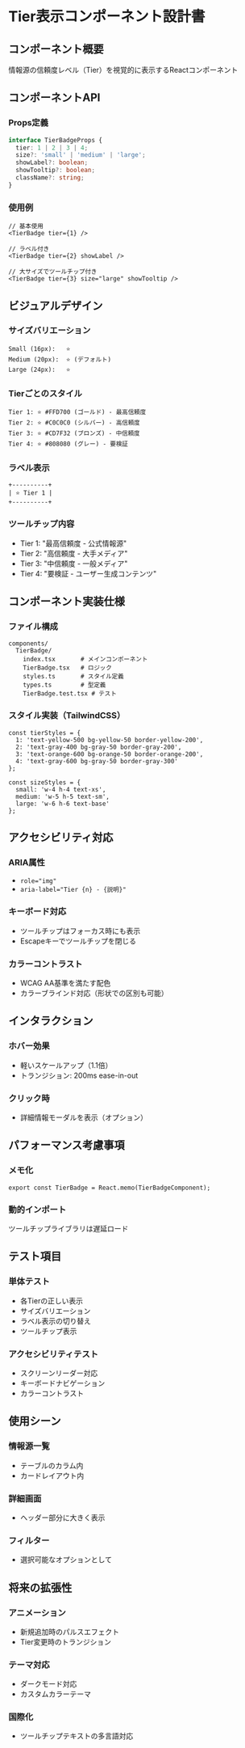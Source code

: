 # Tier表示コンポーネント設計書

## コンポーネント概要
情報源の信頼度レベル（Tier）を視覚的に表示するReactコンポーネント

## コンポーネントAPI

### Props定義
```typescript
interface TierBadgeProps {
  tier: 1 | 2 | 3 | 4;
  size?: 'small' | 'medium' | 'large';
  showLabel?: boolean;
  showTooltip?: boolean;
  className?: string;
}
```

### 使用例
```tsx
// 基本使用
<TierBadge tier={1} />

// ラベル付き
<TierBadge tier={2} showLabel />

// 大サイズでツールチップ付き
<TierBadge tier={3} size="large" showTooltip />
```

## ビジュアルデザイン

### サイズバリエーション
```
Small (16px):   ⭐
Medium (20px):  ⭐ (デフォルト)
Large (24px):   ⭐
```

### Tierごとのスタイル
```
Tier 1: ⭐ #FFD700 (ゴールド) - 最高信頼度
Tier 2: ⭐ #C0C0C0 (シルバー) - 高信頼度
Tier 3: ⭐ #CD7F32 (ブロンズ) - 中信頼度
Tier 4: ⭐ #808080 (グレー) - 要検証
```

### ラベル表示
```
+----------+
| ⭐ Tier 1 |
+----------+
```

### ツールチップ内容
- Tier 1: "最高信頼度 - 公式情報源"
- Tier 2: "高信頼度 - 大手メディア"
- Tier 3: "中信頼度 - 一般メディア"
- Tier 4: "要検証 - ユーザー生成コンテンツ"

## コンポーネント実装仕様

### ファイル構成
```
components/
  TierBadge/
    index.tsx       # メインコンポーネント
    TierBadge.tsx   # ロジック
    styles.ts       # スタイル定義
    types.ts        # 型定義
    TierBadge.test.tsx # テスト
```

### スタイル実装（TailwindCSS）
```tsx
const tierStyles = {
  1: 'text-yellow-500 bg-yellow-50 border-yellow-200',
  2: 'text-gray-400 bg-gray-50 border-gray-200',
  3: 'text-orange-600 bg-orange-50 border-orange-200',
  4: 'text-gray-600 bg-gray-50 border-gray-300'
};

const sizeStyles = {
  small: 'w-4 h-4 text-xs',
  medium: 'w-5 h-5 text-sm',
  large: 'w-6 h-6 text-base'
};
```

## アクセシビリティ対応

### ARIA属性
- `role="img"`
- `aria-label="Tier {n} - {説明}"`

### キーボード対応
- ツールチップはフォーカス時にも表示
- Escapeキーでツールチップを閉じる

### カラーコントラスト
- WCAG AA基準を満たす配色
- カラーブラインド対応（形状での区別も可能）

## インタラクション

### ホバー効果
- 軽いスケールアップ（1.1倍）
- トランジション: 200ms ease-in-out

### クリック時
- 詳細情報モーダルを表示（オプション）

## パフォーマンス考慮事項

### メモ化
```tsx
export const TierBadge = React.memo(TierBadgeComponent);
```

### 動的インポート
ツールチップライブラリは遅延ロード

## テスト項目

### 単体テスト
- 各Tierの正しい表示
- サイズバリエーション
- ラベル表示の切り替え
- ツールチップ表示

### アクセシビリティテスト
- スクリーンリーダー対応
- キーボードナビゲーション
- カラーコントラスト

## 使用シーン

### 情報源一覧
- テーブルのカラム内
- カードレイアウト内

### 詳細画面
- ヘッダー部分に大きく表示

### フィルター
- 選択可能なオプションとして

## 将来の拡張性

### アニメーション
- 新規追加時のパルスエフェクト
- Tier変更時のトランジション

### テーマ対応
- ダークモード対応
- カスタムカラーテーマ

### 国際化
- ツールチップテキストの多言語対応